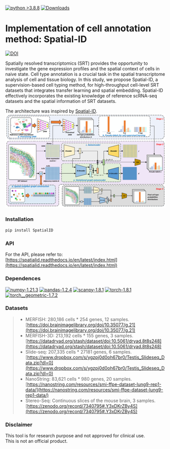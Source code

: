 [![python >3.8.8](https://img.shields.io/badge/python-3.8.8-brightgreen)](https://www.python.org/) 
[![Downloads](https://static.pepy.tech/badge/spatialid)](https://pepy.tech/project/spatialid)
#  Implementation of cell annotation method: Spatial-ID
[![DOI](https://zenodo.org/badge/DOI/10.5281/zenodo.7340795.svg)](https://doi.org/10.5281/zenodo.7340795)           

Spatially resolved transcriptomics (SRT) provides the opportunity to investigate the gene expression profiles and the spatial context of cells in naive state. Cell type annotation is a crucial task in the spatial transcriptome analysis of cell and tissue biology. In this study, we propose Spatial-ID, a supervision-based cell typing method, for high-throughput cell-level SRT datasets that integrates transfer learning and spatial embedding. Spatial-ID effectively incorporates the existing knowledge of reference scRNA-seq datasets and the spatial information of SRT datasets.            
        
The architecture was inspired by [Spatial-ID](https://doi.org/10.1038/s41467-022-35288-0).                            
<img src="docs/source/_static/spatialID_overview.png" width="800"> 
       
### Installation      
```python
pip install SpatialID
```
        
### API        
For the API, please refer to: [https://spatialid.readthedocs.io/en/latest/index.html](https://spatialid.readthedocs.io/en/latest/index.html)

### Dependences
[![numpy-1.21.3](https://img.shields.io/badge/numpy-1.21.3-red)](https://github.com/numpy/numpy)
[![pandas-1.2.4](https://img.shields.io/badge/pandas-1.2.4-lightgrey)](https://github.com/pandas-dev/pandas)
[![scanpy-1.8.1](https://img.shields.io/badge/scanpy-1.8.1-blue)](https://github.com/theislab/scanpy)
[![torch-1.8.1](https://img.shields.io/badge/torch-1.8.1-orange)](https://github.com/pytorch/pytorch)
[![torch__geometric-1.7.2](https://img.shields.io/badge/torch__geometric-1.7.2-green)](https://github.com/pyg-team/pytorch_geometric/)

### Datasets

> - MERFISH: 280,186 cells * 254 genes, 12 samples. [https://doi.brainimagelibrary.org/doi/10.35077/g.21](https://doi.brainimagelibrary.org/doi/10.35077/g.21)
> - MERFISH-3D: 213,192 cells * 155 genes, 3 samples. [https://datadryad.org/stash/dataset/doi:10.5061/dryad.8t8s248](https://datadryad.org/stash/dataset/doi:10.5061/dryad.8t8s248)
> - Slide-seq: 207,335 cells * 27181 genes, 6 samples. [https://www.dropbox.com/s/ygzpj0d0oh67br0/Testis_Slideseq_Data.zip?dl=0](https://www.dropbox.com/s/ygzpj0d0oh67br0/Testis_Slideseq_Data.zip?dl=0)
> - NanoString: 83,621 cells * 980 genes, 20 samples. [https://nanostring.com/resources/smi-ffpe-dataset-lung9-rep1-data/](https://nanostring.com/resources/smi-ffpe-dataset-lung9-rep1-data/)
> - Stereo-Seq: Continuous slices of the mouse brain, 3 samples. [https://zenodo.org/record/7340795#.Y3xDKrZBy4S](https://zenodo.org/record/7340795#.Y3xDKrZBy4S)     
                   
### Disclaimer

This tool is for research purpose and not approved for clinical use.    
This is not an official product.     
                    
      
       
